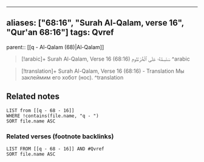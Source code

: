 
---
aliases: ["68:16", "Surah Al-Qalam, verse 16", "Qur'an 68:16"]
tags: Qvref
---

parent:: [[q - Al-Qalam (68)|Al-Qalam]]

> [!arabic]+ Surah Al-Qalam, Verse 16 (68:16)
> <span class="quran-arabic">سَنَسِمُهُۥ عَلَى ٱلْخُرْطُومِ</span>
^arabic

> [!translation]+ Surah Al-Qalam, Verse 16 (68:16) - Translation
> Мы заклеймим его хобот (нос).
^translation



## Related notes
```dataview
LIST from [[q - 68 - 16]]
WHERE !contains(file.name, "q - ")
SORT file.name ASC
```

### Related verses (footnote backlinks)
```dataview
LIST FROM [[q - 68 - 16]] AND #Qvref
SORT file.name ASC
```


